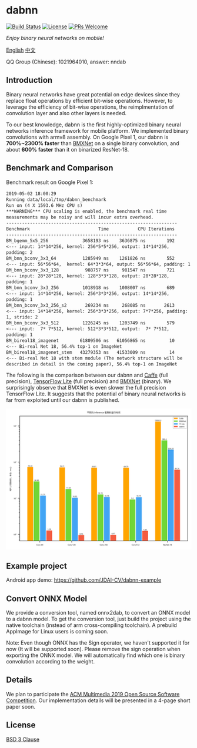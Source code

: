 # dabnn

[![Build Status](https://dev.azure.com/daquexian/dabnn/_apis/build/status/Android%20Build%20%26%20Test?branchName=master)](https://dev.azure.com/daquexian/dabnn/_build/latest?definitionId=2&branchName=master)
[![License](https://img.shields.io/badge/license-BSD--3--Clause-blue.svg)](LICENSE) 
[![PRs Welcome](https://img.shields.io/badge/PRs-welcome-brightgreen.svg)](https://github.com/JDAI-CV/dabnn/pulls)

*Enjoy binary neural networks on mobile!*

[English](README.md) [中文](README_CN.md)

QQ Group (Chinese): 1021964010, answer: nndab

## Introduction

Binary neural networks have great potential on edge devices since they replace float operations by efficient bit-wise operations. However, to leverage the efficiency of bit-wise operations, the reimplmentation of convolution layer and also other layers is needed. 

To our best knowledge, dabnn is the first highly-optimized binary neural networks inference framework for mobile platform. We implemented binary convolutions with armv8 assembly. On Google Pixel 1, our dabnn is **700%~2300% faster** than [BMXNet](https://github.com/hpi-xnor/BMXNet) on a single binary convolution, and about **600% faster** than it on binarized ResNet-18.

## Benchmark and Comparison

Benchmark result on Google Pixel 1:

```
2019-05-02 18:00:29
Running data/local/tmp/dabnn_benchmark
Run on (4 X 1593.6 MHz CPU s)
***WARNING*** CPU scaling is enabled, the benchmark real time measurements may be noisy and will incur extra overhead.
-----------------------------------------------------------------
Benchmark                          Time           CPU Iterations
-----------------------------------------------------------------
BM_bgemm_5x5_256             3658193 ns    3636875 ns        192       <--- input: 14*14*256, kernel: 256*5*5*256, output: 14*14*256, padding: 2
BM_bnn_bconv_3x3_64          1285949 ns    1261826 ns        552       <--- input: 56*56*64,  kernel: 64*3*3*64, output: 56*56*64, padding: 1
BM_bnn_bconv_3x3_128          988757 ns     981547 ns        721       <--- input: 28*28*128, kernel: 128*3*3*128, output: 28*28*128, padding: 1
BM_bnn_bconv_3x3_256         1018918 ns    1008007 ns        689       <--- input: 14*14*256, kernel: 256*3*3*256, output: 14*14*256, padding: 1
BM_bnn_bconv_3x3_256_s2       269234 ns     268085 ns       2613       <--- input: 14*14*256, kernel: 256*3*3*256, output: 7*7*256, padding: 1, stride: 2
BM_bnn_bconv_3x3_512         1226245 ns    1203749 ns        579       <--- input:  7* 7*512, kernel: 512*3*3*512, output:  7* 7*512, padding: 1
BM_bireal18_imagenet        61809506 ns   61056865 ns         10       <--- Bi-real Net 18, 56.4% top-1 on ImageNet
BM_bireal18_imagenet_stem   43279353 ns   41533009 ns         14       <--- Bi-real Net 18 with stem module (The network structure will be described in detail in the coming paper), 56.4% top-1 on ImageNet
```

The following is the comparison between our dabnn and [Caffe](http://caffe.berkeleyvision.org) (full precision), [TensorFlow Lite](https://www.tensorflow.org/lite) (full precision) and [BMXNet](https://github.com/hpi-xnor/BMXNet) (binary). We surprisingly observe that BMXNet is even slower the full precision TensorFlow Lite. It suggests that the potential of binary neural networks is far from exploited until our dabnn is published.

![Comparison](images/comparison.png)

## Example project

Android app demo: https://github.com/JDAI-CV/dabnn-example

## Convert ONNX Model

We provide a conversion tool, named onnx2dab, to convert an ONNX model to a dabnn model. To get the conversion tool, just build the project using the native toolchain (instead of arm cross-compiling toolchain). A prebuild AppImage for Linux users is coming soon.

Note: Even though ONNX has the Sign operator, we haven't supported it for now (It will be supported soon). Please remove the sign operation when exporting the ONNX model. We will automatically find which one is binary convolution according to the weight.

## Details

We plan to participate the [ACM Multimedia 2019 Open Source Software Competition](https://www.acmmm.org/2019/call-for-open-source-software-competition/). Our implementation details will be presented in a 4-page short paper soon.

## License

[BSD 3 Clause](LICENSE)
